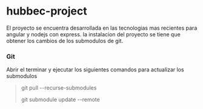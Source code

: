 # hubbec-project

El proyecto se encuentra desarrollada en las tecnologias mas recientes para angular y nodejs con express. la instalacion del proyecto se tiene que obtener los cambios
de los submodulos de git.

### Git 
Abrir el terminar y ejecutar los siguientes comandos para actualizar los submodulos
> 	git pull --recurse-submodules 
> 	
>   git submodule update --remote 
